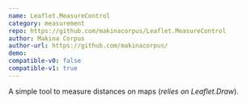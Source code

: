 ```yaml
---
name: Leaflet.MeasureControl
category: measurement
repo: https://github.com/makinacorpus/Leaflet.MeasureControl
author: Makina Corpus
author-url: https://github.com/makinacorpus/
demo: 
compatible-v0: false
compatible-v1: true
---
```


A simple tool to measure distances on maps (*relies on Leaflet.Draw*).
